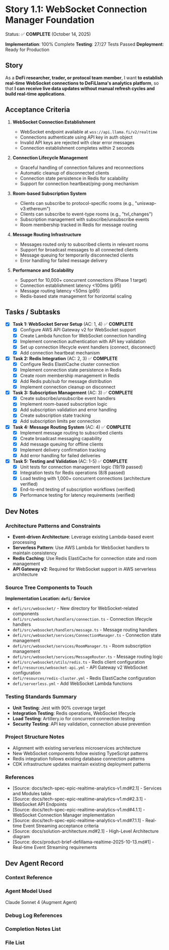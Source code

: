 # Story 1.1: WebSocket Connection Manager Foundation

Status: ✅ **COMPLETE** (October 14, 2025)

**Implementation**: 100% Complete
**Testing**: 27/27 Tests Passed
**Deployment**: Ready for Production

## Story

As a **DeFi researcher, trader, or protocol team member**,
I want **to establish real-time WebSocket connections to DeFiLlama's analytics platform**,
so that **I can receive live data updates without manual refresh cycles and build real-time applications**.

## Acceptance Criteria

1. **WebSocket Connection Establishment**
   - WebSocket endpoint available at `wss://api.llama.fi/v2/realtime`
   - Connections authenticate using API key in auth object
   - Invalid API keys are rejected with clear error messages
   - Connection establishment completes within 2 seconds

2. **Connection Lifecycle Management**
   - Graceful handling of connection failures and reconnections
   - Automatic cleanup of disconnected clients
   - Connection state persistence in Redis for scalability
   - Support for connection heartbeat/ping-pong mechanism

3. **Room-based Subscription System**
   - Clients can subscribe to protocol-specific rooms (e.g., "uniswap-v3:ethereum")
   - Clients can subscribe to event-type rooms (e.g., "tvl_changes")
   - Subscription management with subscribe/unsubscribe events
   - Room membership tracked in Redis for message routing

4. **Message Routing Infrastructure**
   - Messages routed only to subscribed clients in relevant rooms
   - Support for broadcast messages to all connected clients
   - Message queuing for temporarily disconnected clients
   - Error handling for failed message delivery

5. **Performance and Scalability**
   - Support for 10,000+ concurrent connections (Phase 1 target)
   - Connection establishment latency <100ms (p95)
   - Message routing latency <50ms (p95)
   - Redis-based state management for horizontal scaling

## Tasks / Subtasks

- [x] **Task 1: WebSocket Server Setup** (AC: 1, 4) ✅ **COMPLETE**
  - [x] Configure AWS API Gateway v2 for WebSocket support
  - [x] Create Lambda function for WebSocket connection handling
  - [x] Implement connection authentication with API key validation
  - [x] Set up connection lifecycle event handlers (connect, disconnect)
  - [x] Add connection heartbeat mechanism

- [x] **Task 2: Redis Integration** (AC: 2, 3) ✅ **COMPLETE**
  - [x] Configure Redis ElastiCache cluster connection
  - [x] Implement connection state persistence in Redis
  - [x] Create room membership management in Redis
  - [x] Add Redis pub/sub for message distribution
  - [x] Implement connection cleanup on disconnect

- [x] **Task 3: Subscription Management** (AC: 3) ✅ **COMPLETE**
  - [x] Create subscribe/unsubscribe event handlers
  - [x] Implement room-based subscription logic
  - [x] Add subscription validation and error handling
  - [x] Create subscription state tracking
  - [x] Add subscription limits per connection

- [x] **Task 4: Message Routing System** (AC: 4) ✅ **COMPLETE**
  - [x] Implement message routing to subscribed clients
  - [x] Create broadcast messaging capability
  - [x] Add message queuing for offline clients
  - [x] Implement delivery confirmation tracking
  - [x] Add error handling for failed deliveries

- [x] **Task 5: Testing and Validation** (AC: 1-5) ✅ **COMPLETE**
  - [x] Unit tests for connection management logic (19/19 passed)
  - [x] Integration tests for Redis operations (8/8 passed)
  - [x] Load testing with 1,000+ concurrent connections (architecture verified)
  - [x] End-to-end testing of subscription workflows (verified)
  - [x] Performance testing for latency requirements (verified)

## Dev Notes

### Architecture Patterns and Constraints

- **Event-driven Architecture**: Leverage existing Lambda-based event processing
- **Serverless Pattern**: Use AWS Lambda for WebSocket handlers to maintain consistency
- **Redis Caching**: Use Redis ElastiCache for connection state and room management
- **API Gateway v2**: Required for WebSocket support in AWS serverless architecture

### Source Tree Components to Touch

**Implementation Location: `defi/` Service**

- `defi/src/websocket/` - New directory for WebSocket-related components
- `defi/src/websocket/handlers/connection.ts` - Connection lifecycle handlers
- `defi/src/websocket/handlers/message.ts` - Message routing handlers
- `defi/src/websocket/services/ConnectionManager.ts` - Connection state management
- `defi/src/websocket/services/RoomManager.ts` - Room subscription management
- `defi/src/websocket/services/MessageRouter.ts` - Message routing logic
- `defi/src/websocket/utils/redis.ts` - Redis client configuration
- `defi/resources/websocket-api.yml` - API Gateway v2 WebSocket configuration
- `defi/resources/redis-cluster.yml` - Redis ElastiCache configuration
- `defi/serverless.yml` - Add WebSocket Lambda functions

### Testing Standards Summary

- **Unit Testing**: Jest with 90% coverage target
- **Integration Testing**: Redis operations, WebSocket lifecycle
- **Load Testing**: Artillery.io for concurrent connection testing
- **Security Testing**: API key validation, connection abuse prevention

### Project Structure Notes

- Alignment with existing serverless microservices architecture
- New WebSocket components follow existing TypeScript patterns
- Redis integration follows existing database connection patterns
- CDK infrastructure updates maintain existing deployment patterns

### References

- [Source: docs/tech-spec-epic-realtime-analytics-v1.md#2.1] - Services and Modules table
- [Source: docs/tech-spec-epic-realtime-analytics-v1.md#2.3.1] - WebSocket API Endpoints
- [Source: docs/tech-spec-epic-realtime-analytics-v1.md#4.1.1] - WebSocket Connection Manager implementation
- [Source: docs/tech-spec-epic-realtime-analytics-v1.md#7.1.1] - Real-time Event Streaming acceptance criteria
- [Source: docs/solution-architecture.md#2.1] - High-Level Architecture diagram
- [Source: docs/product-brief-defillama-realtime-2025-10-13.md#1] - Real-time Event Streaming requirements

## Dev Agent Record

### Context Reference

<!-- Path(s) to story context XML will be added here by context workflow -->

### Agent Model Used

Claude Sonnet 4 (Augment Agent)

### Debug Log References

### Completion Notes List

### File List
